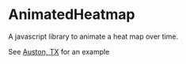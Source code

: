 # AnimatedHeatmap

A javascript library to animate a heat map over time.

See [Auston, TX](http://169.53.128.212/map/1/sightings) for an example
